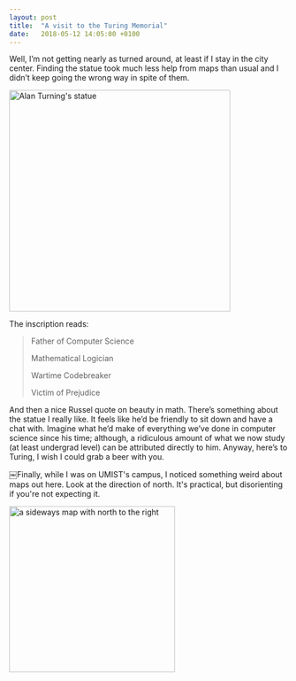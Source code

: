 ```yaml
---
layout: post
title:  "A visit to the Turing Memorial"
date:   2018-05-12 14:05:00 +0100
---
```


Well, I’m not getting nearly as turned around, at least if I stay in the city center. Finding the statue took much less help from maps than usual and I didn’t keep going the wrong way in spite of them. 

<img alt="Alan Turning's statue" src="{{ site.baseurl }}/assets/alan-turing.jpeg" width="400px"/>

The inscription reads:

> Father of Computer Science
> 
> Mathematical Logician
> 
> Wartime Codebreaker
> 
> Victim of Prejudice 

And then a nice Russel quote on beauty in math. There’s something about the statue I really like. It feels like he’d be friendly to sit down and have a chat with. Imagine what he’d make of everything we’ve done in computer science since his time; although, a ridiculous amount of what we now study (at least undergrad level) can be attributed directly to him. Anyway, here’s to Turing, I wish I could grab a beer with you. 

￼Finally, while I was on UMIST's campus, I noticed something weird about maps out here. Look at the direction of north. It's practical, but disorienting if you're not expecting it. 

<img alt="a sideways map with north to the right" src="{{ site.baseurl }}/assets/campus-map.jpeg" width="300px"/>